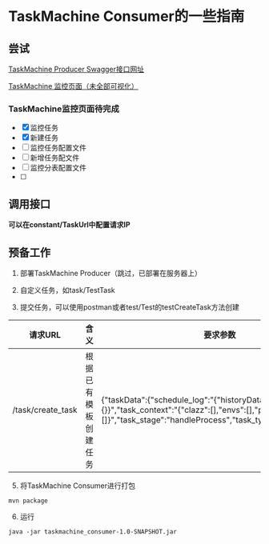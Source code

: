 # TaskMachine Consumer的一些指南

## 尝试
[TaskMachine Producer Swagger接口网址](http://42.192.211.121:8081/apis)

[TaskMachine 监控页面（未全部可视化）](http://42.1912.211.121:8083/taskmachine)

### TaskMachine监控页面待完成

- [x] 监控任务
- [x] 新建任务
- [ ] 监控任务配置文件
- [ ] 新增任务配文件
- [ ] 监控分表配置文件
- [ ] 

## 调用接口

**可以在constant/TaskUrl中配置请求IP**

## 预备工作

1. 部署TaskMachine Producer（跳过，已部署在服务器上）

2. 自定义任务，如task/TestTask

3. 提交任务，可以使用postman或者test/Test的testCreateTask方法创建

|请求URL|含义|要求参数|
|------|---|-------|
|/task/create_task|根据已有模板创建任务|{"taskData":{"schedule_log":"{"historyDatas":[],"lastData":{}}","task_context":"{"clazz":[],"envs":[],"params":[]}","task_stage":"handleProcess","task_type":"","user_id":""}}|

5. 将TaskMachine Consumer进行打包

```shell
mvn package
```

6. 运行

```shell
java -jar taskmachine_consumer-1.0-SNAPSHOT.jar
```

